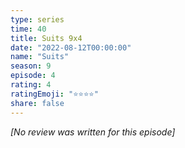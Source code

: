 ```yaml
---
type: series
time: 40
title: Suits 9x4
date: "2022-08-12T00:00:00"
name: "Suits"
season: 9
episode: 4
rating: 4
ratingEmoji: "⭐️⭐️⭐️⭐️"
share: false
---
```


_[No review was written for this episode]_
